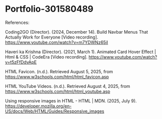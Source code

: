 # Portfolio-301580489

References:

Coding2GO (Director). (2024, December 14). Build Navbar Menus That Actually Work for Everyone [Video recording]. https://www.youtube.com/watch?v=m7YDWNz65iI

Haveri ka Krishna (Director). (2021, March 1). Animated Card Hover Effect | Html & CSS | CodeEra [Video recording]. https://www.youtube.com/watch?v=t5zFfDdvApE

HTML Favicon. (n.d.). Retrieved August 5, 2025, from https://www.w3schools.com/html/html_favicon.asp

HTML YouTube Videos. (n.d.). Retrieved August 4, 2025, from https://www.w3schools.com/html/html_youtube.asp

Using responsive images in HTML - HTML | MDN. (2025, July 9). https://developer.mozilla.org/en-US/docs/Web/HTML/Guides/Responsive_images
